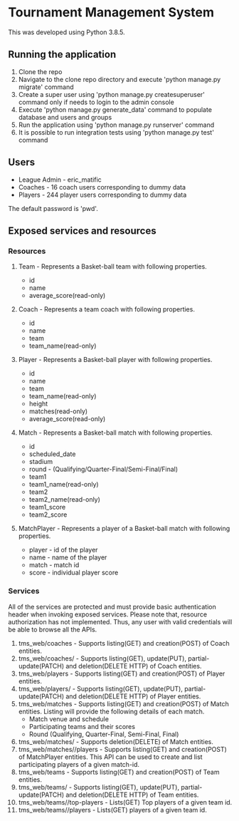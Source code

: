 # Tournament Management System

This was developed using Python 3.8.5. 

## Running the application

1. Clone the repo
2. Navigate to the clone repo directory and execute 
'python manage.py migrate' command
3. Create a super user using 'python manage.py createsuperuser' command only 
if needs to login to the admin console
4. Execute 'python manage.py generate_data' command to populate 
database and users and groups
5. Run the application using 'python manage.py runserver' command
6. It is possible to run integration tests using 'python manage.py test' command

## Users

- League Admin - eric_matific
- Coaches - 16 coach users corresponding to dummy data 
- Players - 244 player users corresponding to dummy data 

The default password is 'pwd'. 

## Exposed services and resources 

### Resources

1. Team - Represents a Basket-ball team with following properties.
    * id
    * name
    * average_score(read-only)

2. Coach - Represents a team coach with following properties.
    * id
    * name
    * team
    * team_name(read-only)

3. Player - Represents a Basket-ball player with following properties.
    * id
    * name
    * team
    * team_name(read-only) 
    * height
    * matches(read-only)
    * average_score(read-only)

4. Match - Represents a Basket-ball match with following properties.
    * id
    * scheduled_date
    * stadium
    * round - (Qualifying/Quarter-Final/Semi-Final/Final)
    * team1
    * team1_name(read-only)
    * team2
    * team2_name(read-only)
    * team1_score
    * team2_score
    
5. MatchPlayer - Represents a player of a Basket-ball match with following properties.
    * player - id of the player
    * name - name of the player
    * match - match id
    * score - individual player score

### Services

All of the services are protected and must provide basic authentication 
header when invoking exposed services. Please note that, resource authorization 
has not implemented. Thus, any user with valid credentials will be able to browse 
all the APIs. 

1. tms_web/coaches - Supports listing(GET) and creation(POST) of Coach entities.
2. tms_web/coaches/<id> - Supports listing(GET), update(PUT), partial-update(PATCH) 
and deletion(DELETE HTTP) of Coach entities.
3. tms_web/players - Supports listing(GET) and creation(POST) of Player entities.
4. tms_web/players/<id> - Supports listing(GET), update(PUT), partial-update(PATCH) 
and deletion(DELETE HTTP) of Player entities.
5. tms_web/matches - Supports listing(GET) and creation(POST) of Match entities. 
Listing will provide the following details of each match.
    - Match venue and schedule
    - Participating teams and their scores
    - Round (Qualifying, Quarter-Final, Semi-Final, Final)
6. tms_web/matches/<id> - Supports deletion(DELETE) of Match entities.
7. tms_web/matches/<id>/players - Supports listing(GET) and creation(POST) of MatchPlayer 
entities. This API can be used to create and list participating players of a given match-id.
8. tms_web/teams - Supports listing(GET) and creation(POST) of Team entities.
9. tms_web/teams/<id> - Supports listing(GET), update(PUT), partial-update(PATCH) 
and deletion(DELETE HTTP) of Team entities.
10. tms_web/teams/<id>/top-players - Lists(GET) Top players of a given team id.
11. tms_web/teams/<id>/players - Lists(GET) players of a given team id.